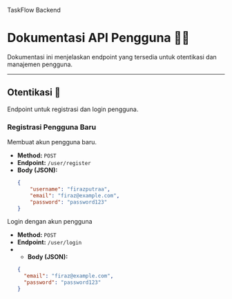 TaskFlow Backend
# Dokumentasi API Pengguna 👨‍💻

Dokumentasi ini menjelaskan endpoint yang tersedia untuk otentikasi dan manajemen pengguna.

---

## Otentikasi 🔑

Endpoint untuk registrasi dan login pengguna.

### Registrasi Pengguna Baru

Membuat akun pengguna baru.

- **Method:** `POST`
- **Endpoint:** `/user/register`
- **Body (JSON):**
  ```json
  {
      "username": "firazputraa",
      "email": "firaz@example.com",
      "password": "password123"
  }

Login dengan akun pengguna
- **Method:** `POST`
- **Endpoint:** `/user/login`
- - **Body (JSON):**
  ```json
  {
    "email": "firaz@example.com",
    "password": "password123"
  }
